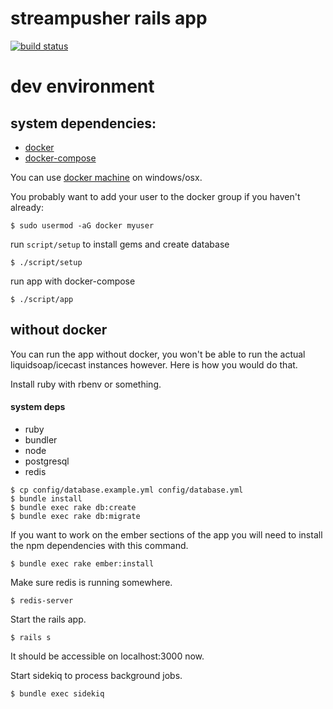 # streampusher rails app
[![build
status](https://gitlab.com/ci/projects/4542/status.png?ref=master)](https://gitlab.com/ci/projects/4542?ref=master)

# dev environment

## system dependencies:
* [docker](https://docs.docker.com/engine/installation)
* [docker-compose](https://docs.docker.com/compose/install/)

You can use [docker machine](https://docs.docker.com/engine/installation/windows/) on windows/osx.

You probably want to add your user to the docker group if you haven't already:
```
$ sudo usermod -aG docker myuser
```

run `script/setup` to install gems and create database

```
$ ./script/setup
```

run app with docker-compose

```
$ ./script/app
```

## without docker

You can run the app without docker, you won't be able to run the actual
liquidsoap/icecast instances however. Here is how you would do that.

Install ruby with rbenv or something.

#### system deps
* ruby
* bundler
* node
* postgresql
* redis

```
$ cp config/database.example.yml config/database.yml
$ bundle install
$ bundle exec rake db:create
$ bundle exec rake db:migrate
```

If you want to work on the ember sections of the app you will need to install
the npm dependencies with this command.
```
$ bundle exec rake ember:install
```

Make sure redis is running somewhere.
```
$ redis-server
```

Start the rails app.
```
$ rails s
```

It should be accessible on localhost:3000 now.

Start sidekiq to process background jobs.
```
$ bundle exec sidekiq
```
